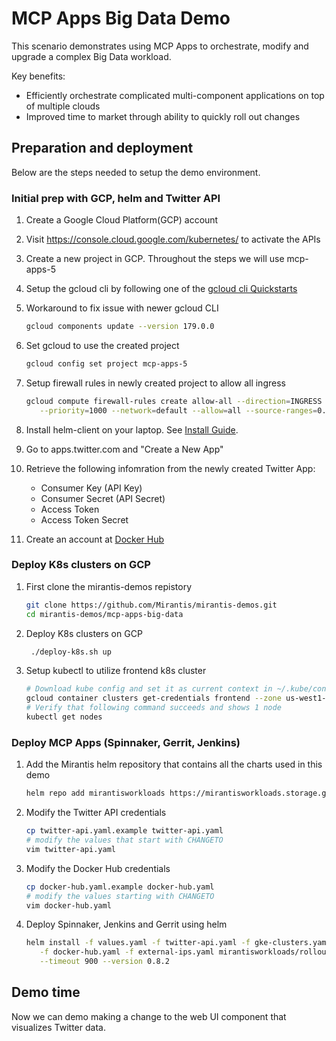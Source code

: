 # MCP Apps Big Data Demo
This scenario demonstrates using MCP Apps to orchestrate, modify and upgrade
a complex Big Data workload.

Key benefits:

- Efficiently orchestrate complicated multi-component applications on top of
  multiple clouds
- Improved time to market through ability to quickly roll out changes

## Preparation and deployment
Below are the steps needed to setup the demo environment.

### Initial prep with GCP, helm and Twitter API

1. Create a Google Cloud Platform(GCP) account
1. Visit https://console.cloud.google.com/kubernetes/ to activate the APIs
1. Create a new project in GCP. Throughout the steps we will use mcp-apps-5
1. Setup the gcloud cli by following one of the
   [gcloud cli Quickstarts](https://cloud.google.com/sdk/docs/quickstarts)

1. Workaround to fix issue with newer gcloud CLI

   ```bash
   gcloud components update --version 179.0.0
   ```

1. Set gcloud to use the created project

   ```bash
   gcloud config set project mcp-apps-5
   ```

1. Setup firewall rules in newly created project to allow all ingress

   ```bash
   gcloud compute firewall-rules create allow-all --direction=INGRESS \
      --priority=1000 --network=default --allow=all --source-ranges=0.0.0.0/0
   ```

1. Install helm-client on your laptop.
   See [Install Guide](https://github.com/kubernetes/helm/blob/master/docs/install.md).

1. Go to apps.twitter.com and "Create a New App"
1. Retrieve the following infomration from the newly created Twitter App:
   * Consumer Key (API Key)
   * Consumer Secret (API Secret)
   * Access Token
   * Access Token Secret

1. Create an account at [Docker Hub](https://hub.docker.com/)

### Deploy K8s clusters on GCP

1. First clone the mirantis-demos repistory

   ```bash
   git clone https://github.com/Mirantis/mirantis-demos.git
   cd mirantis-demos/mcp-apps-big-data
   ```
1. Deploy K8s clusters on GCP

   ```bash
    ./deploy-k8s.sh up
   ```

1. Setup kubectl to utilize frontend k8s cluster

   ```bash
   # Download kube config and set it as current context in ~/.kube/config
   gcloud container clusters get-credentials frontend --zone us-west1-c
   # Verify that following command succeeds and shows 1 node
   kubectl get nodes
   ```

### Deploy MCP Apps (Spinnaker, Gerrit, Jenkins)

1. Add the Mirantis helm repository that contains all the charts used in this demo

   ```bash
   helm repo add mirantisworkloads https://mirantisworkloads.storage.googleapis.com
   ```

1. Modify the Twitter API credentials

   ```bash
   cp twitter-api.yaml.example twitter-api.yaml
   # modify the values that start with CHANGETO
   vim twitter-api.yaml
   ```

1. Modify the Docker Hub credentials

   ```bash
   cp docker-hub.yaml.example docker-hub.yaml
   # modify the values starting with CHANGETO
   vim docker-hub.yaml
   ```


1. Deploy Spinnaker, Jenkins and Gerrit using helm

   ```bash
   helm install -f values.yaml -f twitter-api.yaml -f gke-clusters.yaml \
      -f docker-hub.yaml -f external-ips.yaml mirantisworkloads/rollout \
      --timeout 900 --version 0.8.2
   ```

## Demo time

Now we can demo making a change to the web UI component that visualizes
Twitter data.

